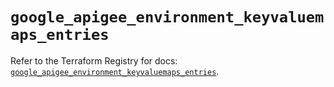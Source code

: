 # `google_apigee_environment_keyvaluemaps_entries`

Refer to the Terraform Registry for docs: [`google_apigee_environment_keyvaluemaps_entries`](https://registry.terraform.io/providers/hashicorp/google-beta/6.3.0/docs/resources/google_apigee_environment_keyvaluemaps_entries).
